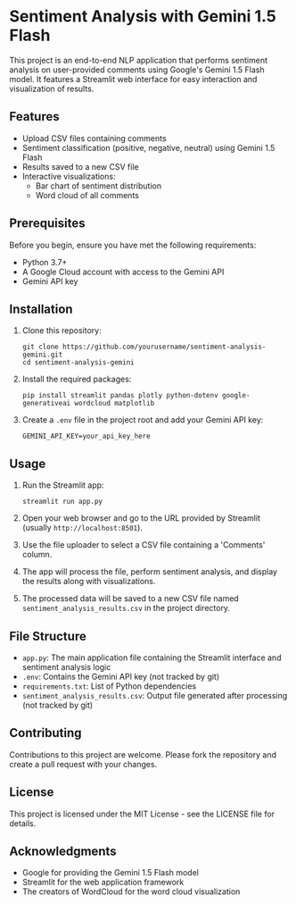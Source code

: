 # Sentiment Analysis with Gemini 1.5 Flash

This project is an end-to-end NLP application that performs sentiment analysis on user-provided comments using Google's Gemini 1.5 Flash model. It features a Streamlit web interface for easy interaction and visualization of results.

## Features

- Upload CSV files containing comments
- Sentiment classification (positive, negative, neutral) using Gemini 1.5 Flash
- Results saved to a new CSV file
- Interactive visualizations:
  - Bar chart of sentiment distribution
  - Word cloud of all comments

## Prerequisites

Before you begin, ensure you have met the following requirements:

- Python 3.7+
- A Google Cloud account with access to the Gemini API
- Gemini API key

## Installation

1. Clone this repository:
   ```
   git clone https://github.com/yourusername/sentiment-analysis-gemini.git
   cd sentiment-analysis-gemini
   ```

2. Install the required packages:
   ```
   pip install streamlit pandas plotly python-dotenv google-generativeai wordcloud matplotlib
   ```

3. Create a `.env` file in the project root and add your Gemini API key:
   ```
   GEMINI_API_KEY=your_api_key_here
   ```

## Usage

1. Run the Streamlit app:
   ```
   streamlit run app.py
   ```

2. Open your web browser and go to the URL provided by Streamlit (usually `http://localhost:8501`).

3. Use the file uploader to select a CSV file containing a 'Comments' column.

4. The app will process the file, perform sentiment analysis, and display the results along with visualizations.

5. The processed data will be saved to a new CSV file named `sentiment_analysis_results.csv` in the project directory.

## File Structure

- `app.py`: The main application file containing the Streamlit interface and sentiment analysis logic
- `.env`: Contains the Gemini API key (not tracked by git)
- `requirements.txt`: List of Python dependencies
- `sentiment_analysis_results.csv`: Output file generated after processing (not tracked by git)

## Contributing

Contributions to this project are welcome. Please fork the repository and create a pull request with your changes.

## License

This project is licensed under the MIT License - see the LICENSE file for details.

## Acknowledgments

- Google for providing the Gemini 1.5 Flash model
- Streamlit for the web application framework
- The creators of WordCloud for the word cloud visualization
